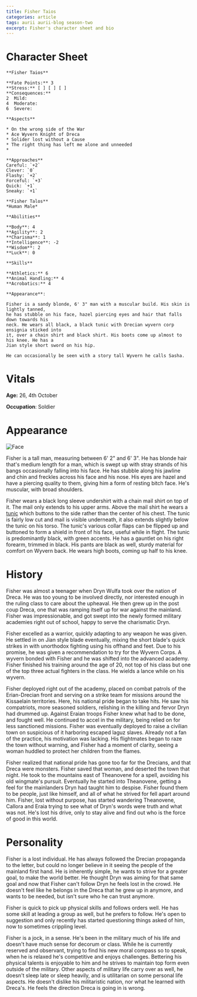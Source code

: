 ```yaml
---
title: Fisher Taios
categories: article
tags: aurii aurii-blog season-two
excerpt: Fisher's character sheet and bio
---
```


# Character Sheet
```
**Fisher Taios**

**Fate Points:** 3
**Stress:** [ ] [ ] [ ]
**Consequences:**
2  Mild:
4  Moderate:
6  Severe: 

**Aspects**

* On the wrong side of the War
* Ace Wyvern Knight of Dreca
* Solider lost without a Cause
* The right thing has left me alone and unneeded
* 

**Approaches**
Careful: `+2`
Clever: `0`
Flashy: `+2`
Forceful: `+3`
Quick: `+1`
Sneaky: `+1`

```

```
**Fisher Talos**
*Human Male*

**Abilities**

**Body**: 4
**Agility**: 2
**Charisma**: 1
**Intelligence**: -2
**Wisdom**: 2
**Luck**: 0

**Skills**

**Athletics:** 6
**Animal Handling:** 4
**Acrobatics:** 4

**Appearance**:

Fisher is a sandy blonde, 6' 3" man with a muscular build. His skin is lightly tanned, 
he has stubble on his face, hazel piercing eyes and hair that falls down towards his 
neck. He wears all black, a black tunic with Drecian wyvern corp ensignia sticked into 
it, over a chain shirt and black shirt. His boots come up almost to his knee. He has a 
Jian style short sword on his hip. 

He can occasionally be seen with a story tall Wyvern he calls Sasha.
```

# Vitals

**Age:** 26, 4th October

**Occupation**: Soldier

# Appearance

![Face](https://i.imgur.com/bIuMJbQ.png)

Fisher is a tall man, measuring between 6' 2" and 6' 3". He has blonde hair that's medium length for a man, which is swept up with stray strands of his bangs occasionally falling into his face. He has stubble along his jawline and chin and freckles across his face and his nose. His eyes are hazel and have a piercing quality to them, giving him a form of resting bitch face. He's muscular, with broad shoulders. 

Fisher wears a black long sleeve undershirt with a chain mail shirt on top of it. The mail only extends to his upper arms. Above the mail shirt he wears a [tunic](https://i.pinimg.com/564x/f8/2c/d9/f82cd9a5e71704053082319a6e8de3d3.jpg) which buttons to the side rather than the center of his chest. The tunic is fairly low cut and mail is visible underneath, it also extends slightly below the tunic on his torso. The tunic's various collar flaps can be flipped up and buttoned to form a shield in front of his face, useful while in flight. The tunic is predominantly black, with green accents. He has a gauntlet on his right forearm, trimmed in black. His pants are black as well, sturdy material for comfort on Wyvern back. He wears high boots, coming up half to his knee. 

# History

Fisher was almost a teenager when Dryn Wulfa took over the nation of Dreca. He was too young to be involved directly, nor interested enough in the ruling class to care about the upheaval. He then grew up in the post coup Dreca, one that was ramping itself up for war against the mainland. Fisher was impressionable, and got swept into the newly formed military academies right out of school, happy to serve the charismatic Dryn. 

Fisher excelled as a warrior, quickly adapting to any weapon he was given. He settled in on Jian style blade eventually, mixing the short blade's quick strikes in with unorthodox fighting using his offhand and feet. Due to his promise, he was given a recommendation to try for the Wyvern Corps. A wyvern bonded with Fisher and he was shifted into the advanced academy. Fisher finished his training around the age of 20, not top of his class but one of the top three actual fighters in the class. He wields a lance while on his wyvern. 

Fisher deployed right out of the academy, placed on combat patrols of the Erian-Drecian front and serving on a strike team for missions around the Kissaelain territories. Here, his national pride began to take hits. He saw his compatriots, more seasoned soldiers, relishing in the killing and fervor Dryn had drummed up. Against Eraian troops Fisher knew what had to be done, and fought well. He continued to accel in the military, being relied on for less sanctioned missions. Fisher was eventually deployed to raise a civilian town on suspicious of it harboring escaped laguz slaves. Already not a fan of the practice, his motivation was lacking. His flightmates began to raze the town without warning, and Fisher had a moment of clarity, seeing a woman huddled to protect her children from the flames. 

Fisher realized that national pride has gone too far for the Drecians, and that Dreca were monsters. Fisher saved that woman, and deserted the town that night. He took to the mountains east of Theanovene for a spell, avoiding his old wingmate's pursuit. Eventually he started into Theanovene, getting a feel for the mainlanders Dryn had taught him to despise. Fisher found them to be people, just like himself, and all of what he strived for fell apart around him. Fisher, lost without purpose, has started wandering Theanovene, Callora and Eraia trying to see what of Dryn's words were truth and what was not. He's lost his drive, only to stay alive and find out who is the force of good in this world.

# Personality

Fisher is a lost individual. He has always followed the Drecian propaganda to the letter, but could no longer believe in it seeing the people of the mainland first hand. He is inherently simple, he wants to strive for a greater goal, to make the world better. He thought Dryn was aiming for that same goal and now that Fisher can't follow Dryn he feels lost in the crowd. He doesn't feel like he belongs in the Dreca that he grew up in anymore, and wants to be needed, but isn't sure who he can trust anymore. 

Fisher is quick to pick up physical skills and follows orders well. He has some skill at leading a group as well, but he prefers to follow. He's open to suggestion and only recently has started questioning things asked of him, now to sometimes crippling level. 

Fisher is a jock, in a sense. He's been in the military much of his life and doesn't have much sense for decorum or class. While he is currently reserved and observant, trying to find his new moral compass so to speak, when he is relaxed he's competitive and enjoys challenges. Bettering his physical talents is enjoyable to him and he strives to maintain top form even outside of the military. Other aspects of military life carry over as well, he doesn't sleep late or sleep heavily, and is utilitarian on some personal life aspects. He doesn't dislike his militaristic nation, nor what he learned with Dreca's. He feels the direction Dreca is going in is wrong. 
<!-- 
Athletics,Body
Constitution,Body

Acrobatics,Agility
Sleight of Hand,Agility
Stealth,Agility

Performing Art,Charisma 
Contacts,Charisma
Deception,Charisma
Intimidation,Charisma
Persuasion,Charisma
Streetwise,Charisma

Religion,Intelligence 
All crafts,Intelligence
History,Intelligence
Investigation,Intelligence
Lore,Intelligence
Nature,Intelligence

Medicine,Wisdom 
Perception,Wisdom 
Animal Handling,Wisdom
Insight,Wisdom
Survival,Wisdom -->
